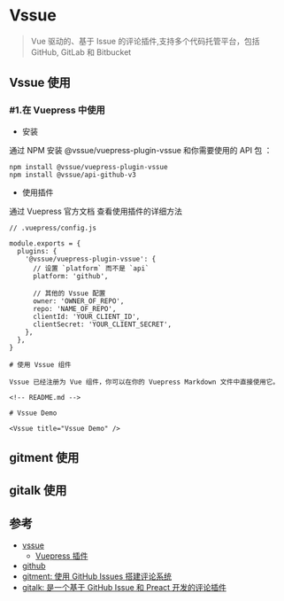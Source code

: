 # Vssue

>Vue 驱动的、基于 Issue 的评论插件,支持多个代码托管平台，包括 GitHub, GitLab 和 Bitbucket

##  Vssue 使用

### #1.在 Vuepress 中使用

- 安装

通过 NPM 安装 @vssue/vuepress-plugin-vssue 和你需要使用的 API 包 ：

```
npm install @vssue/vuepress-plugin-vssue
npm install @vssue/api-github-v3
```

- 使用插件

通过 Vuepress 官方文档 查看使用插件的详细方法

```
// .vuepress/config.js

module.exports = {
  plugins: {
    '@vssue/vuepress-plugin-vssue': {
      // 设置 `platform` 而不是 `api`
      platform: 'github',

      // 其他的 Vssue 配置
      owner: 'OWNER_OF_REPO',
      repo: 'NAME_OF_REPO',
      clientId: 'YOUR_CLIENT_ID',
      clientSecret: 'YOUR_CLIENT_SECRET',
    },
  },
}

# 使用 Vssue 组件

Vssue 已经注册为 Vue 组件，你可以在你的 Vuepress Markdown 文件中直接使用它。

<!-- README.md -->

# Vssue Demo

<Vssue title="Vssue Demo" />
```

## gitment 使用



## gitalk 使用




## 参考
- [vssue](https://vssue.js.org/zh/)
  - [Vuepress 插件](https://vssue.js.org/zh/guide/vuepress.html#vuepress-%E6%8F%92%E4%BB%B6)
- [github](https://github.com/meteorlxy/vssue)
- [gitment: 使用 GitHub Issues 搭建评论系统](https://github.com/imsun/gitment)
- [gitalk: 是一个基于 GitHub Issue 和 Preact 开发的评论插件](https://github.com/gitalk/gitalk)
